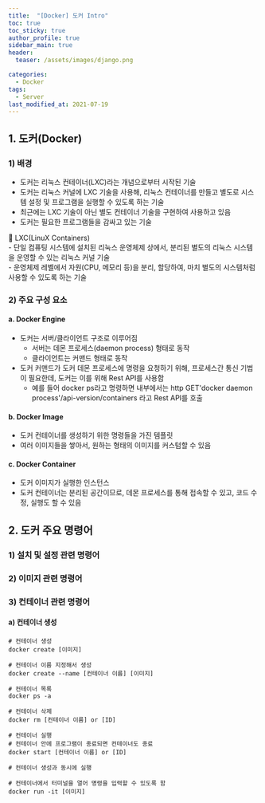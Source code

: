 ```yaml
---
title:  "[Docker] 도커 Intro"
toc: true
toc_sticky: true
author_profile: true
sidebar_main: true
header:
  teaser: /assets/images/django.png

categories:
  - Docker
tags:
  - Server
last_modified_at: 2021-07-19
---  
```


## 1. 도커(Docker)

### 1) 배경  

- 도커는 리눅스 컨테이너(LXC)라는 개념으로부터 시작된 기술  
- 도커는 리눅스 커널에 LXC 기술을 사용해, 리눅스 컨테이너를 만들고 별도로 시스템 설정 및 프로그램을 실행할 수 있도록 하는 기술  
- 최근에는 LXC 기술이 아닌 별도 컨테이너 기술을 구현하여 사용하고 있음  
- 도커는 필요한 프로그램들을 감싸고 있는 기술  

🔔 LXC(LinuX Containers)  
    - 단일 컴퓨팅 시스템에 설치된 리눅스 운영체제 상에서, 분리된 별도의 리눅스 시스템을 운영할 수 있는 리눅스 커널 기술  
    - 운영체제 레벨에서 자원(CPU, 메모리 등)을 분리, 할당하여, 마치 별도의 시스템처럼 사용할 수 있도록 하는 기술 

### 2) 주요 구성 요소  

#### a. Docker Engine  
- 도커는 서버/클라이언트 구조로 이루어짐
  - 서버는 데몬 프로세스(daemon process) 형태로 동작
  - 클라이언트는 커맨드 형태로 동작  
- 도커 커맨드가 도커 데몬 프로세스에 명령을 요청하기 위해, 프로세스간 통신 기법이 필요한데, 도커는 이를 위해 Rest API를 사용함  
  - 예를 들어 docker ps라고 명령하면 내부에서는 http GET'docker daemon process'/api-version/containers 라고 Rest API를 호출

#### b. Docker Image
- 도커 컨테이너를 생성하기 위한 명령들을 가진 템플릿
- 여러 이미지들을 쌓아서, 원하는 형태의 이미지를 커스텀할 수 있음

#### c. Docker Container
- 도커 이미지가 실행한 인스턴스
- 도커 컨테이너는 분리된 공간이므로, 데몬 프로세스를 통해 접속할 수 있고, 코드 수정, 실행도 할 수 있음  

## 2. 도커 주요 명령어  

### 1) 설치 및 설정 관련 명령어

### 2) 이미지 관련 명령어

### 3) 컨테이너 관련 명령어

#### a) 컨테이너 생성

```
# 컨테이너 생성
docker create [이미지]

# 컨테이너 이름 지정해서 생성
docker create --name [컨테이너 이름] [이미지]
```

```
# 컨테이너 목록
docker ps -a
```

```
# 컨테이너 삭제
docker rm [컨테이너 이름] or [ID]
```

```
# 컨테이너 실행
# 컨테이너 안에 프로그램이 종료되면 컨테이너도 종료
docker start [컨테이너 이름] or [ID]

# 컨테이너 생성과 동시에 실행

# 컨테이너에서 터미널을 열어 명령을 입력할 수 있도록 함
docker run -it [이미지]
```